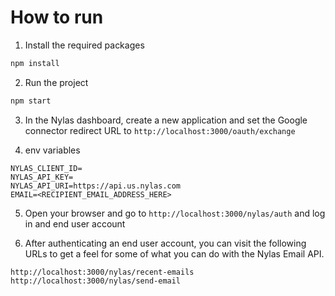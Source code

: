 # How to run

1. Install the required packages

```bash
npm install
```

2. Run the project

```bash
npm start
```

3. In the Nylas dashboard, create a new application and set the Google connector redirect URL to `http://localhost:3000/oauth/exchange`

4. env variables

```env
NYLAS_CLIENT_ID=
NYLAS_API_KEY=
NYLAS_API_URI=https://api.us.nylas.com
EMAIL=<RECIPIENT_EMAIL_ADDRESS_HERE>
```

5. Open your browser and go to `http://localhost:3000/nylas/auth` and log in and end user account

6. After authenticating an end user account, you can visit the following URLs to get a feel for some of what you can do with the Nylas Email API.

```text
http://localhost:3000/nylas/recent-emails
http://localhost:3000/nylas/send-email
```
